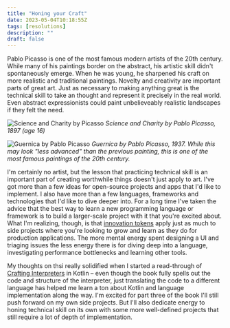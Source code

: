 ```yaml
---
title: "Honing your Craft"
date: 2023-05-04T10:18:55Z
tags: [resolutions]
description: ""
draft: false
---
```


Pablo Picasso is one of the most famous modern artists of the 20th century. While many of his paintings border on the abstract, his artistic skill didn't spontaneously emerge. When he was young, he sharpened his craft on more realistic and traditional paintings. Novelty and creativity are important parts of great art. Just as necessary to making anything great is the technical skill to take an thought and represent it precisely in the real world. Even abstract expressionists could paint unbelieveably realistic landscapes if they felt the need.

![Science and Charity by Picasso](/blog/images/picasso_science-and-charity.jpg)
**Science and Charity* by Pablo Picasso, 1897 (age 16)*

![Guernica by Pablo Picasso](/blog/images/picasso_guernica.jpg)
**Guernica* by Pablo Picasso, 1937. While this may look "less advanced" than the previous painting, this is one of the most famous paintings of the 20th century.*

I'm certainly no artist, but the lesson that practicing technical skill is an important part of creating worthwhile things doesn't just apply to art. I've got more than a few ideas for open-source projects and apps that I'd like to implement. I also have more than a few languages, frameworks and technologies that I'd like to dive deeper into. For a long time I've taken the advice that the best way to learn a new programming language or framework is to build a larger-scale project with it that you're excited about. What I'm realizing, though, is that [innovation tokens](https://mcfunley.com/choose-boring-technology) apply just as much to side projects where you're looking to grow and learn as they do for production applications. The more mental energy spent designing a UI and triaging issues the less energy there is for diving deep into a language, investigating performance bottlenecks and learning other tools.

My thoughts on thsi really solidified when I started a read-through of [Crafting Interpreters](http://craftinginterpreters.com/) in Kotlin – even though the book fully spells out the code and structure of the interpreter, just translating the code to a different language has helped me learn a ton about Kotlin and language implementation along the way. I'm excited for part three of the book I'll still push forward on my own side projects. But I'll also dedicate energy to honing technical skill on its own with some more well-defined projects that still require a lot of depth of implementation. 